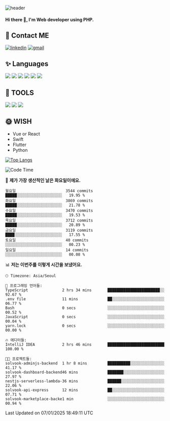 ![header](https://capsule-render.vercel.app/api?type=waving&color=auto&height=300&section=header&text=Elin&fontSize=90&animation=twinkling)

#### Hi there 👋, I'm <b>Web developer</b> using PHP. ####

<!--
- 🔭 I’m currently working on Uniwill
- 🌱 I’m currently learning Vue or React or Python.
-->

<!---#### I am PHP developer --->

## 💌 Contact ME ###
[<img src='https://img.shields.io/badge/-EunjiKo-%230A66C2?style=flat-square&logo=LinkedIn&logoColor=white' alt='linkedin'>](https://www.linkedin.com/in/https://www.linkedin.com/in/eunji-ko-00a907164//)  [<img src='https://img.shields.io/badge/-einee214%40gmail.com-%23EA4335?style=flat-square&logo=Gmail&logoColor=white' alt='gmail'>](einee214@gmail.com)  


## ✨ Languages
<img src='https://img.shields.io/badge/-PHP-%23777BB4?style=for-the-badge&logo=PHP&logoColor=white'> <img src='https://img.shields.io/badge/-Laravel-%23FF2D20?style=for-the-badge&logo=Laravel&logoColor=white'> <img src='https://img.shields.io/badge/Jquery-%230769AD?style=for-the-badge&logo=Jquery&logoColor=white'> <img src='https://img.shields.io/badge/CSS3-%231572B6?style=for-the-badge&logo=CSS3&logoColor=white'> <img src='https://img.shields.io/badge/Bootstrap-%237952B3?style=for-the-badge&logo=Bootstrap&logoColor=white' > <img src='https://img.shields.io/badge/MySQL-%234479A1?style=for-the-badge&logo=MySQL&logoColor=white' >

## 🌷 TOOLS
<img src='https://img.shields.io/badge/PHPSTORM-%23000000?style=for-the-badge&logo=PhpStorm&logoColor=white' > <img src='https://img.shields.io/badge/GitLab-%23FCA121?style=for-the-badge&logo=GitLab&logoColor=white' > <img src='https://img.shields.io/badge/GitHub-%23181717?style=for-the-badge&logo=GitHub&logoColor=white'>


## 🌞 WISH
- Vue or React
- Swift
- Flutter
- Python


[![Top Langs](https://github-readme-stats.vercel.app/api/top-langs/?username=ein214&layout=compact)](https://github.com/anuraghazra/github-readme-stats)

<!--START_SECTION:waka-->
![Code Time](http://img.shields.io/badge/Code%20Time-3%2C978%20hrs%207%20mins-blue)

📅 **제가 가장 생산적인 날은 화요일이에요.** 

```text
월요일                      3544 commits        █████░░░░░░░░░░░░░░░░░░░░   19.95 % 
화요일                      3869 commits        █████░░░░░░░░░░░░░░░░░░░░   21.78 % 
수요일                      3470 commits        █████░░░░░░░░░░░░░░░░░░░░   19.53 % 
목요일                      3712 commits        █████░░░░░░░░░░░░░░░░░░░░   20.89 % 
금요일                      3119 commits        ████░░░░░░░░░░░░░░░░░░░░░   17.55 % 
토요일                      40 commits          ░░░░░░░░░░░░░░░░░░░░░░░░░   00.23 % 
일요일                      14 commits          ░░░░░░░░░░░░░░░░░░░░░░░░░   00.08 % 
```


📊 **저는 이번주를 이렇게 시간을 보냈어요.** 

```text
🕑︎ Timezone: Asia/Seoul

💬 프로그래밍 언어들: 
TypeScript               2 hrs 34 mins       ███████████████████████░░   92.67 % 
.env file                11 mins             ██░░░░░░░░░░░░░░░░░░░░░░░   06.77 % 
Bash                     0 secs              ░░░░░░░░░░░░░░░░░░░░░░░░░   00.52 % 
JavaScript               0 secs              ░░░░░░░░░░░░░░░░░░░░░░░░░   00.04 % 
yarn.lock                0 secs              ░░░░░░░░░░░░░░░░░░░░░░░░░   00.00 % 

🔥 에디터들: 
IntelliJ IDEA            2 hrs 46 mins       █████████████████████████   100.00 % 

🐱‍💻 프로젝트들: 
solvook-adminjs-backend  1 hr 8 mins         ██████████░░░░░░░░░░░░░░░   41.17 % 
solvook-dashboard-backend46 mins             ███████░░░░░░░░░░░░░░░░░░   27.97 % 
nestjs-serverless-lambda-36 mins             ██████░░░░░░░░░░░░░░░░░░░   22.06 % 
solvook-api-express      12 mins             ██░░░░░░░░░░░░░░░░░░░░░░░   07.71 % 
solvook-marketplace-backe1 min               ░░░░░░░░░░░░░░░░░░░░░░░░░   00.94 % 
```


 Last Updated on 07/01/2025 18:49:11 UTC
<!--END_SECTION:waka-->

<!---![GitHub stats](https://github-readme-stats.vercel.app/api?username=ein214&show_icons=true&theme=dracula)  --->



